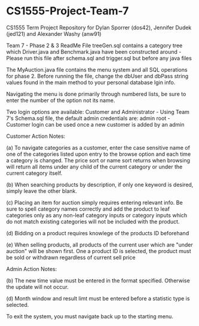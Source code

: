 # CS1555-Project-Team-7
CS1555 Term Project Repository for Dylan Sporrer (dos42), Jennifer Dudek (jed121) and Alexander Washy (anw91)

Team 7 - Phase 2 & 3 ReadMe File
treeGen.sql contains a category tree which Driver.java and Benchmark.java have been constructed around
	- Please run this file after schema.sql and trigger.sql but before any java files

The MyAuction.java file contains the menu system and all SQL operations for phase 2. Before running the file, change the dbUser and dbPass string values found in the main method to your personal database lgin info. 

Navigating the menu is done primarily through numbered lists, be sure to enter the number of the option not its name.

Two login options are available: Customer and Administrator
	- Using Team 7's Schema.sql file, the default admin credentials are:
		admin 
		root
	- Customer login can be used once a new customer is added by an admin
	
Customer Action Notes:

(a) To navigate categories as a customer, enter the case sensitive name of one of the categories listed upon entry to the browse option and each time a category
is changed. The price sort or name sort returns when browsing will return all items under any child of the current category or under the current category itself.

(b) When searching products by description, if only one keyword is desired, simply leave the other blank.

(c) Placing an item for auction simply requires entering relevant info. Be sure to spell category names correctly and add the product to leaf categories only 
as any non-leaf category inputs or category inputs which do not match existing categories will not be included with the product.

(d) Bidding on a product requires knowlege of the products ID beforehand

(e) When selling products, all products of the current user which are "under auction" will be shown first. One a product ID is selected, the product must
be sold or withdrawn regardless of current sell price

Admin Action Notes:

(b) The new time value must be entered in the format specified. Otherwise the update will not occur.

(d) Month window and result limt must be entered before a statistic type is selected.

To exit the system, you must navigate back up to the starting menu.
